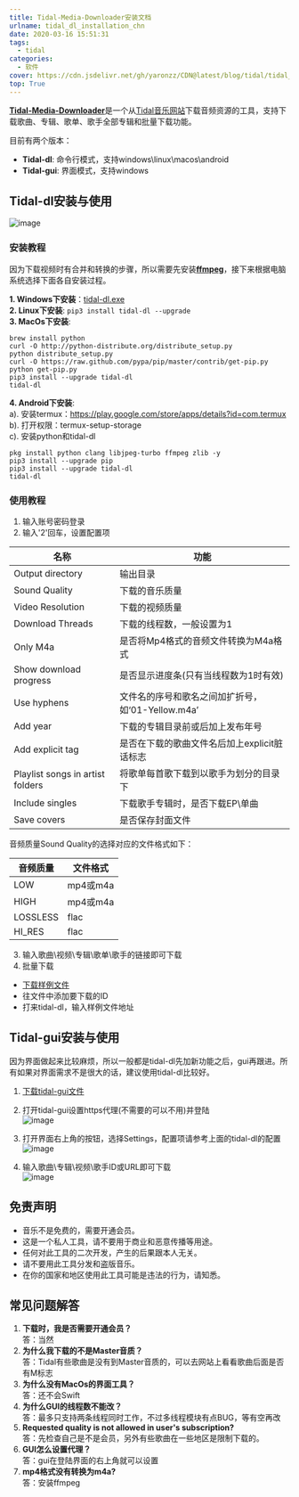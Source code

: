 ```yaml
---
title: Tidal-Media-Downloader安装文档
urlname: tidal_dl_installation_chn
date: 2020-03-16 15:51:31
tags: 
  - tidal
categories: 
  - 软件
cover: https://cdn.jsdelivr.net/gh/yaronzz/CDN@latest/blog/tidal/tidal_gui_login.jpg
top: True
---
```



[**Tidal-Media-Downloader**](https://github.com/yaronzz/Tidal-Media-Downloader)是一个从[Tidal音乐网站](https://listen.tidal.com/)下载音频资源的工具，支持下载歌曲、专辑、歌单、歌手全部专辑和批量下载功能。

目前有两个版本：
- **Tidal-dl**: 命令行模式，支持windows\linux\macos\android
- **Tidal-gui**: 界面模式，支持windows




## Tidal-dl安装与使用
![image](https://cdn.jsdelivr.net/gh/yaronzz/CDN@latest/blog/tidal/tidal_dl_log.jpg)

### 安装教程
因为下载视频时有合并和转换的步骤，所以需要先安装[**ffmpeg**](http://ffmpeg.org/)，接下来根据电脑系统选择下面各自安装过程。

**1. Windows下安装**：[tidal-dl.exe](https://github.com/yaronzz/Tidal-Media-Downloader/tree/master/TIDALDL-PY/exe)  
**2. Linux下安装**: ```pip3 install tidal-dl --upgrade```  
**3. MacOs下安装**:  
```
brew install python
curl -O http://python-distribute.org/distribute_setup.py
python distribute_setup.py
curl -O https://raw.github.com/pypa/pip/master/contrib/get-pip.py
python get-pip.py
pip3 install --upgrade tidal-dl
tidal-dl
```
**4. Android下安装**:  
a). 安装termux：https://play.google.com/store/apps/details?id=com.termux  
b). 打开权限：termux-setup-storage  
c). 安装python和tidal-dl  
```
pkg install python clang libjpeg-turbo ffmpeg zlib -y
pip3 install --upgrade pip
pip3 install --upgrade tidal-dl
tidal-dl
```

### 使用教程
1. 输入账号密码登录
2. 输入'2'回车，设置配置项

| 名称  | 功能   |
| --------- | ------ |
| Output directory  | 输出目录 |
| Sound Quality  | 下载的音乐质量 |
| Video Resolution  | 下载的视频质量 |
| Download Threads  | 下载的线程数，一般设置为1 |
| Only M4a  | 是否将Mp4格式的音频文件转换为M4a格式 |
| Show download progress  | 是否显示进度条(只有当线程数为1时有效) |
| Use hyphens  | 文件名的序号和歌名之间加扩折号，如‘01-Yellow.m4a’ |
| Add year  | 下载的专辑目录前或后加上发布年号 |
| Add explicit tag | 是否在下载的歌曲文件名后加上explicit脏话标志 |
| Playlist songs in artist folders  | 将歌单每首歌下载到以歌手为划分的目录下 |
| Include singles  | 下载歌手专辑时，是否下载EP\单曲 |
| Save covers  | 是否保存封面文件 |

音频质量Sound Quality的选择对应的文件格式如下： 
 
| 音频质量  | 文件格式   |
| --------- | ------ |
| LOW  | mp4或m4a |
| HIGH  | mp4或m4a |
| LOSSLESS  | flac |
| HI_RES  | flac |

3. 输入歌曲\视频\专辑\歌单\歌手的链接即可下载
4. 批量下载
- [下载样例文件](https://github.com/yaronzz/Tidal-Media-Downloader/blob/master/TIDALDL-PY/dllist-example.ini)
- 往文件中添加要下载的ID
- 打来tidal-dl，输入样例文件地址

## Tidal-gui安装与使用
因为界面做起来比较麻烦，所以一般都是tidal-dl先加新功能之后，gui再跟进。所有如果对界面需求不是很大的话，建议使用tidal-dl比较好。

1. [下载tidal-gui文件](https://github.com/yaronzz/Tidal-Media-Downloader/releases)
2. 打开tidal-gui设置https代理(不需要的可以不用)并登陆  
![image](https://cdn.jsdelivr.net/gh/yaronzz/CDN@latest/blog/tidal/tidal_gui_login.jpg)

3. 打开界面右上角的按钮，选择Settings，配置项请参考上面的tidal-dl的配置  
![image](https://cdn.jsdelivr.net/gh/yaronzz/CDN@latest/blog/tidal/tidal_gui_settings.jpg)

4. 输入歌曲\专辑\视频\歌手ID或URL即可下载  
![image](https://cdn.jsdelivr.net/gh/yaronzz/CDN@latest/blog/tidal/tidal_gui_example.jpg)


## 免责声明
- 音乐不是免费的，需要开通会员。
- 这是一个私人工具，请不要用于商业和恶意传播等用途。
- 任何对此工具的二次开发，产生的后果跟本人无关。
- 请不要用此工具分发和盗版音乐。
- 在你的国家和地区使用此工具可能是违法的行为，请知悉。


## 常见问题解答
1. **下载时，我是否需要开通会员？**   
答：当然
2. **为什么我下载的不是Master音质？**  
答：Tidal有些歌曲是没有到Master音质的，可以去网站上看看歌曲后面是否有M标志
3. **为什么没有MacOs的界面工具？**  
答：还不会Swift
4. **为什么GUI的线程数不能改？**  
答：最多只支持两条线程同时工作，不过多线程模块有点BUG，等有空再改
5. **Requested quality is not allowed in user's subscription?**  
答：先检查自己是不是会员，另外有些歌曲在一些地区是限制下载的。
6. **GUI怎么设置代理？**  
答：gui在登陆界面的右上角就可以设置
7. **mp4格式没有转换为m4a?**  
答：安装ffmpeg

<!-- ## 捐赠
| 名称  | 咖啡  | 留言 |
| --------- | ------ | ------ |
| Someone | 5 coffees |
| edgar | 3 coffees | Muchas Gracias |
| CaSa | 3 coffees | Great tool - thanks a lot :) |
| HellF | 1 coffee |
| Someone | 3 coffees | Happy Birthday |
| Someone | 3 coffee |
| IshimaruOficial | 3 coffees | I just wanted to thank you for the constant support of your tools, it's made my life at work so much better |
| burybury | 1 coffee |
| Someone | 2 coffee |
| Someone | 5 coffee | -->


